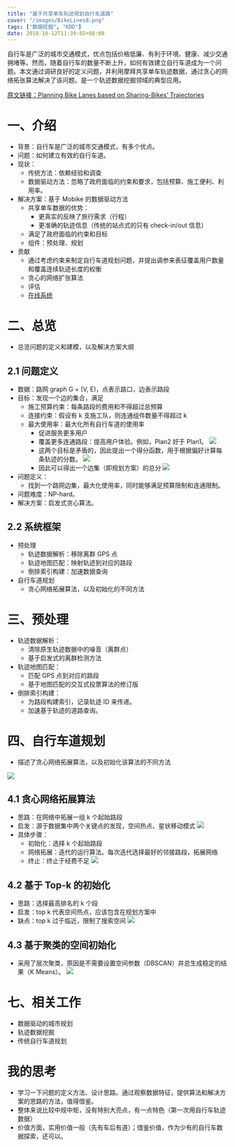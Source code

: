 ```yaml
---
title: "基于共享单车轨迹规划自行车道路"
cover: "/images/BikeLines8.png"
tags: ["数据挖掘", "KDD"]
date: 2018-10-12T11:39:02+08:00
---
```


自行车是广泛的城市交通模式，优点包括价格低廉、有利于环境、健康、减少交通拥堵等。然而，随着自行车的数量不断上升，如何有效建立自行车道成为一个问题。本文通过调研良好的定义问题，并利用摩拜共享单车轨迹数据，通过贪心的网络拓张算法解决了该问题。是一个轨迹数据挖掘领域的典型应用。

<!--more-->

[原文链接：Planning Bike Lanes based on Sharing-Bikes’ Trajectories](/files/Bike-Lanes.pdf)

# 一、介绍
- 背景：自行车是广泛的城市交通模式，有多个优点。
- 问题：如何建立有效的自行车道。
- 现状：
	- 传统方法：依赖经验和调查
	- 数据驱动方法：忽略了政府面临的约束和要求，包括预算、施工便利、利用率。
- 解决方案：基于 Mobike 的数据驱动方法
	- 共享单车数据的优势：
		- 更真实的反映了旅行需求（行程）
		- 更准确的轨迹信息（传统的站点式的只有 check-in/out 信息）
	- 满足了政府面临的约束和目标
	- 组件：预处理、规划
- 贡献
	- 通过考虑约束来制定自行车道规划问题，并提出调参来表征覆盖用户数量和覆盖连续轨迹长度的权衡
	- 贪心的网络扩张算法
	- 评估
	- [在线系统](http://urbanbike.chinacloudsites.cn/)

# 二、总览
- 总览问题的定义和建模，以及解决方案大纲

## 2.1 问题定义
- 数据：路网 graph G = (V, E)，点表示路口，边表示路段
- 目标：发现一个边的集合，满足
	- 施工预算约束：每条路段的费用和不得超过总预算
	- 连接约束：假设有 k 支施工队，则连通组件数量不得超过 k
	- 最大使用率：最大化所有自行车道的使用率
		- 促进服务更多用户
		- 覆盖更多连通路段：提高用户体验。例如，Plan2 好于 Plan1。
			![](/images/BikeLines1.png)
		- 这两个目标是矛盾的，因此提出一个得分函数，用于根据偏好计算每条轨迹的分数。
			![](/images/BikeLines2.png)
		- 因此可以得出一个边集（即规划方案）的总分
			![](/images/BikeLines3.png)
- 问题定义：
	- 找到一个路网边集，最大化使用率，同时能够满足预算限制和连通限制。
- 问题难度：NP-hard。
- 解决方案：启发式贪心算法。

## 2.2 系统框架
- 预处理
	- 轨迹数据解析：移除离群 GPS 点
	- 轨迹地图匹配：映射轨迹到对应的路段
	- 倒排索引构建：加速数据查询
- 自行车道规划
	- 贪心网络拓展算法，以及初始化的不同方法

# 三、预处理
- 轨迹数据解析：
	- 清除原生轨迹数据中的噪音（离群点）
	- 基于启发式的离群检测方法
- 轨迹地图匹配：
	- 匹配 GPS 点到对应的路段
	- 基于地图匹配的交互式投票算法的修订版
- 倒排索引构建：
	- 为路段构建索引，记录轨迹 ID 来传递。
	- 加速基于轨迹的道路查询。 

# 四、自行车道规划
- 描述了贪心网络拓展算法，以及初始化该算法的不同方法

![](/images/BikeLines4.png)		

## 4.1 贪心网络拓展算法
- 思路：在网络中拓展一组 k 个起始路段
- 启发：源于数据集中两个关键点的发现，空间热点、星状移动模式
	![](/images/BikeLines5.png)	
- 具体步骤：
	- 初始化：选择 k 个起始路段
	- 网络拓展：迭代的运行算法。每次迭代选择最好的邻接路段，拓展网络		
	- 终止：终止于经费不足
	![](/images/BikeLines6.png)	 

## 4.2 基于 Top-k 的初始化
- 思路：选择最高排名的 k 个段
- 启发：top k 代表空间热点，应该包含在规划方案中
- 缺点：top k 过于临近，限制了搜索空间
![](/images/BikeLines7.png)	 		
## 4.3 基于聚类的空间初始化		
- 采用了层次聚类，原因是不需要设置空间参数（DBSCAN）并总生成稳定的结果（K Means）。
![](/images/BikeLines8.png)	 	
		
# 七、相关工作
- 数据驱动的城市规划
- 轨迹数据挖掘
- 传统自行车道规划		
		
		
# 我的思考
- 学习一下问题的定义方法、设计思路。通过观察数据特征，提供算法和解决方案的思路的方法，值得借鉴。
- 整体来说比较中规中矩，没有特别大亮点，有一点特色（第一次用自行车轨迹数据）
- 价值方面，实用价值一般（先有车后有道）；借鉴价值，作为少有的自行车数据探索，还可以。
